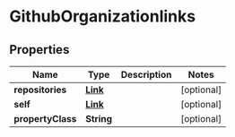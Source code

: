 

# GithubOrganizationlinks


## Properties

| Name | Type | Description | Notes |
|------------ | ------------- | ------------- | -------------|
|**repositories** | [**Link**](Link.md) |  |  [optional] |
|**self** | [**Link**](Link.md) |  |  [optional] |
|**propertyClass** | **String** |  |  [optional] |



